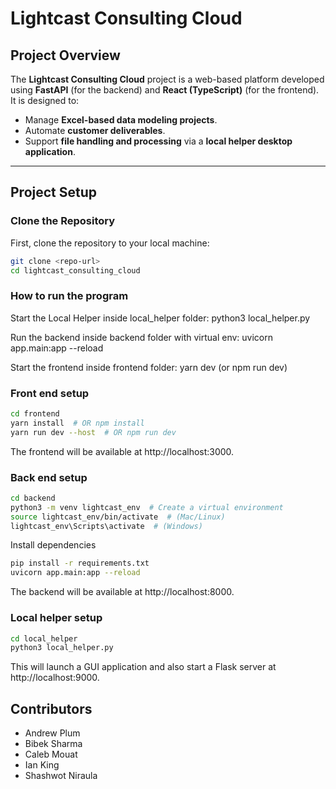 
# Lightcast Consulting Cloud

## Project Overview
The **Lightcast Consulting Cloud** project is a web-based platform developed using **FastAPI** (for the backend) and **React (TypeScript)** (for the frontend). It is designed to:
- Manage **Excel-based data modeling projects**.
- Automate **customer deliverables**.
- Support **file handling and processing** via a **local helper desktop application**.


---

## Project Setup

### Clone the Repository
First, clone the repository to your local machine:
```bash
git clone <repo-url>
cd lightcast_consulting_cloud
```

### How to run the program

Start the Local Helper inside local_helper folder: python3 local_helper.py

Run the backend inside backend folder with virtual env: uvicorn app.main:app --reload

Start the frontend inside frontend folder: yarn dev (or npm run dev)

### Front end setup

```bash
cd frontend
yarn install  # OR npm install
yarn run dev --host  # OR npm run dev
```

The frontend will be available at http://localhost:3000.


### Back end setup
```bash
cd backend
python3 -m venv lightcast_env  # Create a virtual environment
source lightcast_env/bin/activate  # (Mac/Linux)
lightcast_env\Scripts\activate  # (Windows)
```

Install dependencies

```bash
pip install -r requirements.txt
uvicorn app.main:app --reload
```
The backend will be available at http://localhost:8000.

### Local helper setup
```bash
cd local_helper
python3 local_helper.py
```
This will launch a GUI application and also start a Flask server at http://localhost:9000.

## Contributors
- Andrew Plum
- Bibek Sharma
- Caleb Mouat
- Ian King
- Shashwot Niraula
